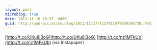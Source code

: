 ```yaml
---
layout: post
microblog: true
date: 2011-11-16 23:37 -0400
guid: http://padraic.micro.blog/2011/11/17/t137011479630196738.html
---
```

[http://t.co/UKu8l3oG](http://t.co/UKu8l3oG) [http://t.co/nz1MFkUb](http://t.co/nz1MFkUb) (via Instapaper)
